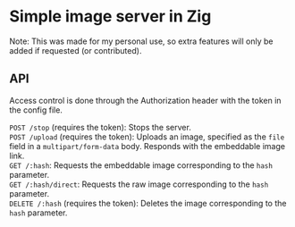 # Simple image server in Zig
Note: This was made for my personal use, so extra features will only be added if requested (or contributed).

## API
Access control is done through the Authorization header with the token in the config file.

`POST /stop` (requires the token): Stops the server.  
`POST /upload` (requires the token): Uploads an image, specified as the `file` field in a `multipart/form-data` body. Responds with the embeddable image link.  
`GET /:hash`: Requests the embeddable image corresponding to the `hash` parameter.  
`GET /:hash/direct`: Requests the raw image corresponding to the `hash` parameter.  
`DELETE /:hash` (requires the token): Deletes the image corresponding to the `hash` parameter.